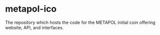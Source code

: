 # metapol-ico
The repository which hosts the code for the METAPOL initial coin offering website, API, and interfaces.
